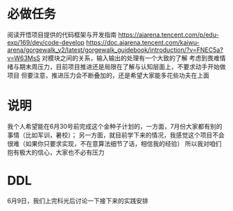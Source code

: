 # 必做任务
阅读开悟项目提供的代码框架与开发指南
https://aiarena.tencent.com/p/edu-exp/169/dev/code-develop
https://doc.aiarena.tencent.com/kaiwu-arena/gorgewalk_v2/latest/gorgewalk_guidebook/introduction/?v=FNEC5a?v=W63MsS
对模块之间的关系，输入输出的处理有一个大致的了解
考虑到畏难情绪与期末周压力，目前项目推进还是局限在了解与认知层面上，不要求动手开始做项目
但要注意，推进压力会不断叠加的，还是希望大家能多花些功夫在上面

# 说明
我个人希望能在6月30号前完成这个金种子计划的，一方面，7月份大家都有别的事情（比如军训，暑校）；
另一方面，就目前学下来的情况，我感觉这个项目不会很难（如果你只要求实现，不在意算法细节了话，相信我的经验）
所以我对咱们抱有极大的信心，大家也不必有压力

# DDL
6月9日，我们上完科光后讨论一下接下来的实践安排

